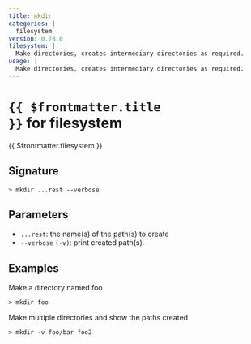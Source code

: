 ```yaml
---
title: mkdir
categories: |
  filesystem
version: 0.78.0
filesystem: |
  Make directories, creates intermediary directories as required.
usage: |
  Make directories, creates intermediary directories as required.
---
```


# <code>{{ $frontmatter.title }}</code> for filesystem

<div class='command-title'>{{ $frontmatter.filesystem }}</div>

## Signature

```> mkdir ...rest --verbose```

## Parameters

 -  `...rest`: the name(s) of the path(s) to create
 -  `--verbose` `(-v)`: print created path(s).

## Examples

Make a directory named foo
```shell
> mkdir foo

```

Make multiple directories and show the paths created
```shell
> mkdir -v foo/bar foo2

```
